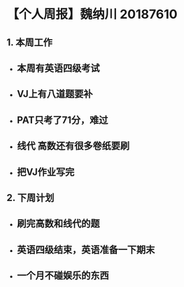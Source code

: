# 【个人周报】魏纳川 20187610

  ## 1. 本周工作

   - 本周有英语四级考试
     - 
   - VJ上有八道题要补
       - 
   - PAT只考了71分，难过
      - 
   - 线代 高数还有很多卷纸要刷
      -  
   - 把VJ作业写完
      - 

 ## 2. 下周计划
  - 刷完高数和线代的题
    - 
 - 英语四级结束，英语准备一下期末
    - 
 - 一个月不碰娱乐的东西
    - 
